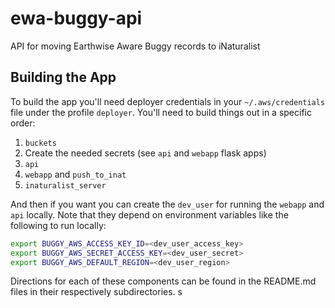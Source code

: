 # ewa-buggy-api
API for moving Earthwise Aware Buggy records to iNaturalist

## Building the App
To build the app you'll need deployer credentials in your `~/.aws/credentials` file under the profile `deployer`. You'll need to build things out in a specific order:
1. `buckets`
2. Create the needed secrets (see `api` and `webapp` flask apps)
3. `api`
4. `webapp` and `push_to_inat`
5. `inaturalist_server`

And then if you want you can create the `dev_user` for running the `webapp` and `api` locally. Note that they depend on environment variables like the following to run locally:
```bash
export BUGGY_AWS_ACCESS_KEY_ID=<dev_user_access_key>
export BUGGY_AWS_SECRET_ACCESS_KEY=<dev_user_secret>
export BUGGY_AWS_DEFAULT_REGION=<dev_user_region>
```

Directions for each of these components can be found in the README.md files in their respectively subdirectories. s
